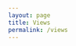 ```yaml
---
layout: page
title: Views
permalink: /views
---
```


<body>
<div style="display: flex;justify-content:center;align-items:center;flex-direction: column">
<div class="pano1" style="width:800px;height:600px;"></div>
<br/>
<div class="pano2" style="width:800px;height:600px;"></div>

</div>
<script src="../assets/js/three.min.js"></script>
<script src="../assets/js/panolens.min.js"></script>
<script src="../assets/js/pano.js"></script>
<script src="../assets/js/three.js"></script>
<script src="../assets/js/GLTFLoader.js"></script>
<script src="../assets/js/OrbitControls.js"></script>
<script src="../assets/js/WebGL.js"></script>
  </body>
